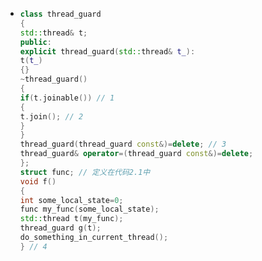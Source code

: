 - ``` cpp
  class thread_guard
  {
  std::thread& t;
  public:
  explicit thread_guard(std::thread& t_):
  t(t_)
  {}
  ~thread_guard()
  {
  if(t.joinable()) // 1
  {
  t.join(); // 2
  }
  }
  thread_guard(thread_guard const&)=delete; // 3
  thread_guard& operator=(thread_guard const&)=delete;
  };
  struct func; // 定义在代码2.1中
  void f()
  {
  int some_local_state=0;
  func my_func(some_local_state);
  std::thread t(my_func);
  thread_guard g(t);
  do_something_in_current_thread();
  } // 4
  ```